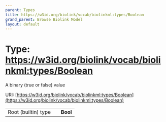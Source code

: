 ```yaml
---
parent: Types
title: https://w3id.org/biolink/vocab/biolinkml:types/Boolean
grand_parent: Browse Biolink Model
layout: default
---
```


# Type: https://w3id.org/biolink/vocab/biolinkml:types/Boolean


A binary (true or false) value

URI: [https://w3id.org/biolink/vocab/biolinkml:types/Boolean](https://w3id.org/biolink/vocab/biolinkml:types/Boolean)

|  |  |  |
| --- | --- | --- |
| Root (builtin) type | | **Bool** |
